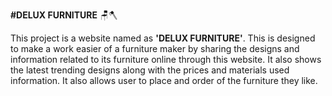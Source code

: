**#DELUX FURNITURE** 🪑🪓

This project is a website named as **'DELUX FURNITURE'**.
This is designed to make a work easier of a furniture maker 
by sharing the designs and information related to its furniture online through this website.
It also shows the latest trending designs along with the prices and materials used information.
It also allows user to place and order of the furniture they like.
